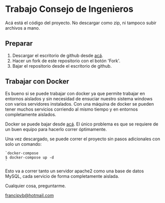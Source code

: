 # Trabajo Consejo de Ingenieros
Acá está el código del proyecto. No descargar como zip, ni tampoco subir archivos a mano.
## Preparar
1. Descargar el escritorio de github desde [acá](https://desktop.github.com/).
2. Hacer un fork de este repositorio con el botón 'Fork'.
3. Bajar el repositorio desde el escritorio de github.

## Trabajar con Docker
Es bueno si se puede trabajar con docker ya que permite trabajar en entornos aislados
y sin necesidad de ensuciar nuestro sistema windows con varios servidores instalados. Con una máquina de docker se pueden tener muchos servicios corriendo al mismo tiempo y en entornos completamente aislados.

Docker se puede bajar desde [acá](https://www.docker.com/). El único problema es que se requiere de un buen equipo para hacerlo correr óptimamente.

Una vez descargado, se puede correr el proyecto sin pasos adicionales con solo un comando:

	`docker-compose
	$ docker-compose up -d
	`

Esto va a correr tanto un servidor apache2 como una base de datos MySQL, cada servicio de forma completamente aislada.

Cualquier cosa, preguntarme.

francipvb@hotmail.com
